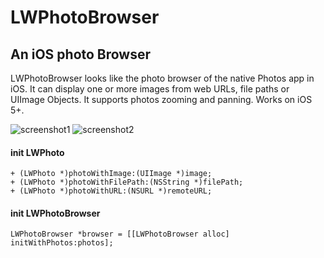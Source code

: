 LWPhotoBrowser
==============

An iOS photo Browser
--------------------


LWPhotoBrowser looks like the photo browser of the native Photos app in iOS. It can display one or more images from web URLs, file paths or UIImage Objects. It supports photos zooming and panning. Works on iOS 5+.



![screenshot1](https://raw.github.com/imhui/LWPhotoBrowser/master/screenshots/1.png)
![screenshot2](https://raw.github.com/imhui/LWPhotoBrowser/master/screenshots/2.png)

#### init LWPhoto
```
+ (LWPhoto *)photoWithImage:(UIImage *)image;
+ (LWPhoto *)photoWithFilePath:(NSString *)filePath;
+ (LWPhoto *)photoWithURL:(NSURL *)remoteURL;
````

#### init LWPhotoBrowser
```
LWPhotoBrowser *browser = [[LWPhotoBrowser alloc] initWithPhotos:photos];
```


